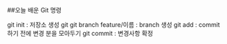 ##오늘 배운 Git 명령

git init : 저장소 생성
git git branch feature/이름 : branch 생성
git add : commit하기 전에 변경 분을 모아두기
git commit : 변경사항 확정
